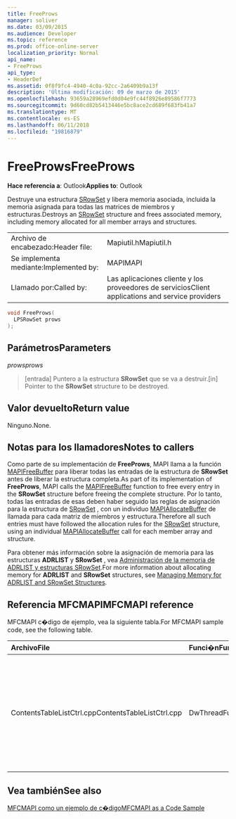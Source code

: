 ```yaml
---
title: FreeProws
manager: soliver
ms.date: 03/09/2015
ms.audience: Developer
ms.topic: reference
ms.prod: office-online-server
localization_priority: Normal
api_name:
- FreeProws
api_type:
- HeaderDef
ms.assetid: 0f8f9fc4-4940-4c0a-92cc-2a6409b9a13f
description: 'Última modificación: 09 de marzo de 2015'
ms.openlocfilehash: 93659a28969efd0d04e9fc44f8926e89586f7773
ms.sourcegitcommit: 9d60cd82b5413446e5bc8ace2cd689f683fb41a7
ms.translationtype: MT
ms.contentlocale: es-ES
ms.lasthandoff: 06/11/2018
ms.locfileid: "19816879"
---
```

# <a name="freeprows"></a><span data-ttu-id="730a2-103">FreeProws</span><span class="sxs-lookup"><span data-stu-id="730a2-103">FreeProws</span></span>

  
  
<span data-ttu-id="730a2-104">**Hace referencia a**: Outlook</span><span class="sxs-lookup"><span data-stu-id="730a2-104">**Applies to**: Outlook</span></span> 
  
<span data-ttu-id="730a2-105">Destruye una estructura [SRowSet](srowset.md) y libera memoria asociada, incluida la memoria asignada para todas las matrices de miembros y estructuras.</span><span class="sxs-lookup"><span data-stu-id="730a2-105">Destroys an [SRowSet](srowset.md) structure and frees associated memory, including memory allocated for all member arrays and structures.</span></span> 
  
|||
|:-----|:-----|
|<span data-ttu-id="730a2-106">Archivo de encabezado:</span><span class="sxs-lookup"><span data-stu-id="730a2-106">Header file:</span></span>  <br/> |<span data-ttu-id="730a2-107">Mapiutil.h</span><span class="sxs-lookup"><span data-stu-id="730a2-107">Mapiutil.h</span></span>  <br/> |
|<span data-ttu-id="730a2-108">Se implementa mediante:</span><span class="sxs-lookup"><span data-stu-id="730a2-108">Implemented by:</span></span>  <br/> |<span data-ttu-id="730a2-109">MAPI</span><span class="sxs-lookup"><span data-stu-id="730a2-109">MAPI</span></span>  <br/> |
|<span data-ttu-id="730a2-110">Llamado por:</span><span class="sxs-lookup"><span data-stu-id="730a2-110">Called by:</span></span>  <br/> |<span data-ttu-id="730a2-111">Las aplicaciones cliente y los proveedores de servicios</span><span class="sxs-lookup"><span data-stu-id="730a2-111">Client applications and service providers</span></span>  <br/> |
   
```cpp
void FreeProws(
  LPSRowSet prows
);
```

## <a name="parameters"></a><span data-ttu-id="730a2-112">Parámetros</span><span class="sxs-lookup"><span data-stu-id="730a2-112">Parameters</span></span>

 <span data-ttu-id="730a2-113">_prows_</span><span class="sxs-lookup"><span data-stu-id="730a2-113">_prows_</span></span>
  
> <span data-ttu-id="730a2-114">[entrada] Puntero a la estructura **SRowSet** que se va a destruir.</span><span class="sxs-lookup"><span data-stu-id="730a2-114">[in] Pointer to the **SRowSet** structure to be destroyed.</span></span> 
    
## <a name="return-value"></a><span data-ttu-id="730a2-115">Valor devuelto</span><span class="sxs-lookup"><span data-stu-id="730a2-115">Return value</span></span>

<span data-ttu-id="730a2-116">Ninguno.</span><span class="sxs-lookup"><span data-stu-id="730a2-116">None.</span></span>
  
## <a name="notes-to-callers"></a><span data-ttu-id="730a2-117">Notas para los llamadores</span><span class="sxs-lookup"><span data-stu-id="730a2-117">Notes to callers</span></span>

<span data-ttu-id="730a2-118">Como parte de su implementación de **FreeProws**, MAPI llama a la función [MAPIFreeBuffer](mapifreebuffer.md) para liberar todas las entradas de la estructura de **SRowSet** antes de liberar la estructura completa.</span><span class="sxs-lookup"><span data-stu-id="730a2-118">As part of its implementation of **FreeProws**, MAPI calls the [MAPIFreeBuffer](mapifreebuffer.md) function to free every entry in the **SRowSet** structure before freeing the complete structure.</span></span> <span data-ttu-id="730a2-119">Por lo tanto, todas las entradas de esas deben haber seguido las reglas de asignación para la estructura de [SRowSet](srowset.md) , con un individuo [MAPIAllocateBuffer](mapiallocatebuffer.md) de llamada para cada matriz de miembros y estructura.</span><span class="sxs-lookup"><span data-stu-id="730a2-119">Therefore all such entries must have followed the allocation rules for the [SRowSet](srowset.md) structure, using an individual [MAPIAllocateBuffer](mapiallocatebuffer.md) call for each member array and structure.</span></span> 
  
<span data-ttu-id="730a2-120">Para obtener más información sobre la asignación de memoria para las estructuras **ADRLIST** y **SRowSet** , vea [Administración de la memoria de ADRLIST y estructuras SRowSet](managing-memory-for-adrlist-and-srowset-structures.md).</span><span class="sxs-lookup"><span data-stu-id="730a2-120">For more information about allocating memory for **ADRLIST** and **SRowSet** structures, see [Managing Memory for ADRLIST and SRowSet Structures](managing-memory-for-adrlist-and-srowset-structures.md).</span></span> 
  
## <a name="mfcmapi-reference"></a><span data-ttu-id="730a2-121">Referencia MFCMAPI</span><span class="sxs-lookup"><span data-stu-id="730a2-121">MFCMAPI reference</span></span>

<span data-ttu-id="730a2-122">MFCMAPI c�digo de ejemplo, vea la siguiente tabla.</span><span class="sxs-lookup"><span data-stu-id="730a2-122">For MFCMAPI sample code, see the following table.</span></span>
  
|<span data-ttu-id="730a2-123">**Archivo**</span><span class="sxs-lookup"><span data-stu-id="730a2-123">**File**</span></span>|<span data-ttu-id="730a2-124">**Funci�n**</span><span class="sxs-lookup"><span data-stu-id="730a2-124">**Function**</span></span>|<span data-ttu-id="730a2-125">**Comentario**</span><span class="sxs-lookup"><span data-stu-id="730a2-125">**Comment**</span></span>|
|:-----|:-----|:-----|
|<span data-ttu-id="730a2-126">ContentsTableListCtrl.cpp</span><span class="sxs-lookup"><span data-stu-id="730a2-126">ContentsTableListCtrl.cpp</span></span>  <br/> |<span data-ttu-id="730a2-127">DwThreadFuncLoadTable</span><span class="sxs-lookup"><span data-stu-id="730a2-127">DwThreadFuncLoadTable</span></span>  <br/> |<span data-ttu-id="730a2-128">MFCMAPI usa el método **FreeProws** para liberar una estructura SRowSet que contiene las filas de la tabla que se está procesando.</span><span class="sxs-lookup"><span data-stu-id="730a2-128">MFCMAPI uses the **FreeProws** method to free an SRowSet structure containing rows of the table being processed.</span></span>  <br/> |
   
## <a name="see-also"></a><span data-ttu-id="730a2-129">Vea también</span><span class="sxs-lookup"><span data-stu-id="730a2-129">See also</span></span>



[<span data-ttu-id="730a2-130">MFCMAPI como un ejemplo de c�digo</span><span class="sxs-lookup"><span data-stu-id="730a2-130">MFCMAPI as a Code Sample</span></span>](mfcmapi-as-a-code-sample.md)

